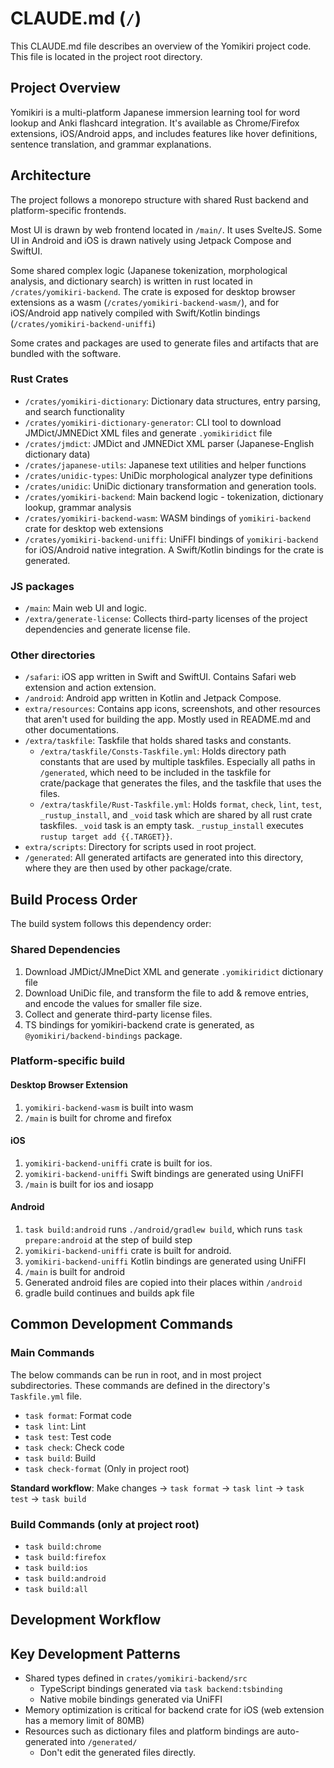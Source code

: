# CLAUDE.md (`/`)

This CLAUDE.md file describes an overview of the Yomikiri project code. This file is located in the project root directory.

## Project Overview

Yomikiri is a multi-platform Japanese immersion learning tool for word lookup and Anki flashcard integration. It's available as Chrome/Firefox extensions, iOS/Android apps, and includes features like hover definitions, sentence translation, and grammar explanations.

## Architecture

The project follows a monorepo structure with shared Rust backend and platform-specific frontends.

Most UI is drawn by web frontend located in `/main/`. It uses SvelteJS. Some UI in Android and iOS is drawn natively using Jetpack Compose and SwiftUI.

Some shared complex logic (Japanese tokenization, morphological analysis, and dictionary search) is written in rust located in `/crates/yomikiri-backend`. The crate is exposed for desktop browser extensions as a wasm (`/crates/yomikiri-backend-wasm/`), and for iOS/Android app natively compiled with Swift/Kotlin bindings (`/crates/yomikiri-backend-uniffi`)

Some crates and packages are used to generate files and artifacts that are bundled with the software.

### Rust Crates

- `/crates/yomikiri-dictionary`: Dictionary data structures, entry parsing, and search functionality
- `/crates/yomikiri-dictionary-generator`: CLI tool to download JMDict/JMNEDict XML files and generate `.yomikiridict` file
- `/crates/jmdict`: JMDict and JMNEDict XML parser (Japanese-English dictionary data)
- `/crates/japanese-utils`: Japanese text utilities and helper functions
- `/crates/unidic-types`: UniDic morphological analyzer type definitions
- `/crates/unidic`: UniDic dictionary transformation and generation tools.
- `/crates/yomikiri-backend`: Main backend logic - tokenization, dictionary lookup, grammar analysis
- `/crates/yomikiri-backend-wasm`: WASM bindings of `yomikiri-backend` crate for desktop web extensions
- `/crates/yomikiri-backend-uniffi`: UniFFI bindings of `yomikiri-backend` for iOS/Android native integration. A Swift/Kotlin bindings for the crate is generated.

### JS packages

- `/main`: Main web UI and logic.
- `/extra/generate-license`: Collects third-party licenses of the project dependencies and generate license file.

### Other directories

- `/safari`: iOS app written in Swift and SwiftUI. Contains Safari web extension and action extension.
- `/android`: Android app written in Kotlin and Jetpack Compose.
- `extra/resources`: Contains app icons, screenshots, and other resources that aren't used for building the app. Mostly used in README.md and other documentations.
- `/extra/taskfile`: Taskfile that holds shared tasks and constants.
  - `/extra/taskfile/Consts-Taskfile.yml`: Holds directory path constants that are used by multiple taskfiles. Especially all paths in `/generated`, which need to be included in the taskfile for crate/package that generates the files, and the taskfile that uses the files.
  - `/extra/taskfile/Rust-Taskfile.yml`: Holds `format`, `check`, `lint`, `test`, `_rustup_install`, and `_void` task which are shared by all rust crate taskfiles. `_void` task is an empty task. `_rustup_install` executes `rustup target add {{.TARGET}}`.
- `extra/scripts`: Directory for scripts used in root project.
- `/generated`: All generated artifacts are generated into this directory, where they are then used by other package/crate.

## Build Process Order

The build system follows this dependency order:

### Shared Dependencies

1. Download JMDict/JMneDict XML and generate `.yomikiridict` dictionary file
2. Download UniDic file, and transform the file to add & remove entries, and encode the values for smaller file size.
3. Collect and generate third-party license files.
4. TS bindings for yomikiri-backend crate is generated, as `@yomikiri/backend-bindings` package.

### Platform-specific build

#### Desktop Browser Extension

1. `yomikiri-backend-wasm` is built into wasm
2. `/main` is built for chrome and firefox

#### iOS

1. `yomikiri-backend-uniffi` crate is built for ios.
2. `yomikiri-backend-uniffi` Swift bindings are generated using UniFFI
3. `/main` is built for ios and iosapp

#### Android

1. `task build:android` runs `./android/gradlew build`, which runs `task prepare:android` at the step of build step
1. `yomikiri-backend-uniffi` crate is built for android.
1. `yomikiri-backend-uniffi` Kotlin bindings are generated using UniFFI
1. `/main` is built for android
1. Generated android files are copied into their places within `/android`
1. gradle build continues and builds apk file

## Common Development Commands

### Main Commands

The below commands can be run in root, and in most project subdirectories.
These commands are defined in the directory's `Taskfile.yml` file.

- `task format`: Format code
- `task lint`: Lint
- `task test`: Test code
- `task check`: Check code
- `task build`: Build
- `task check-format` (Only in project root)

**Standard workflow**: Make changes → `task format` → `task lint` → `task test` → `task build`

### Build Commands (only at project root)

- `task build:chrome`
- `task build:firefox`
- `task build:ios`
- `task build:android`
- `task build:all`

## Development Workflow

## Key Development Patterns

- Shared types defined in `crates/yomikiri-backend/src`
  - TypeScript bindings generated via `task backend:tsbinding`
  - Native mobile bindings generated via UniFFI
- Memory optimization is critical for backend crate for iOS (web extension has a memory limit of 80MB)
- Resources such as dictionary files and platform bindings are auto-generated into `/generated/`
  - Don't edit the generated files directly.
